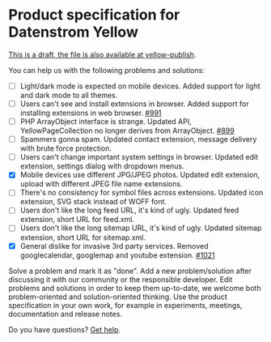 # Product specification for Datenstrom Yellow

[This is a draft, the file is also available at yellow-publish](https://github.com/annaesvensson/yellow-publish/blob/main/product-specification.md).

You can help us with the following problems and solutions:

- [ ] Light/dark mode is expected on mobile devices. Added support for light and dark mode to all themes.                      
- [ ] Users can't see and install extensions in browser. Added support for installing extensions in web browser. [#991](https://github.com/datenstrom/community/discussions/991)
- [ ] PHP ArrayObject interface is strange. Updated API, YellowPageCollection no longer derives from ArrayObject. [#899](https://github.com/datenstrom/community/discussions/899)
- [ ] Spammers gonna spam. Updated contact extension, message delivery with brute force protection.  
- [ ] Users can't change important system settings in browser. Updated edit extension, settings dialog with dropdown menus.
- [x] Mobile devices use different JPG/JPEG photos. Updated edit extension, upload with different JPEG file name extensions.
- [ ] There's no consistency for symbol files across extensions. Updated icon extension, SVG stack instead of WOFF font.                   
- [ ] Users don't like the long feed URL, it's kind of ugly. Updated feed extension, short URL for feed.xml.                       
- [ ] Users don't like the long sitemap URL, it's kind of ugly. Updated sitemap extension, short URL for sitemap.xml.                 
- [x] General dislike for invasive 3rd party services. Removed googlecalendar, googlemap and youtube extension. [#1021](https://github.com/datenstrom/community/discussions/1021)

Solve a problem and mark it as "done". Add a new problem/solution after discussing it with our community or the responsible developer. Edit problems and solutions in order to keep them up-to-date, we welcome both problem-oriented and solution-oriented thinking. Use the product specification in your own work, for example in experiments, meetings, documentation and release notes.

Do you have questions? [Get help](https://datenstrom.se/yellow/help/).
